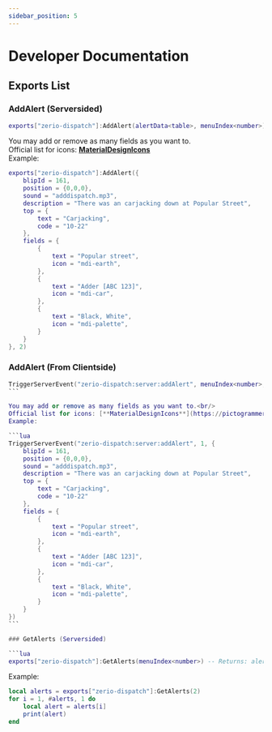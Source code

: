 ```yaml
---
sidebar_position: 5
---
```


# Developer Documentation

## Exports List

### AddAlert (Serversided)

```lua
exports["zerio-dispatch"]:AddAlert(alertData<table>, menuIndex<number>)
```

You may add or remove as many fields as you want to.<br/>
Official list for icons: [**MaterialDesignIcons**](https://pictogrammers.com/library/mdi/?welcome)<br/>
Example:

```lua
exports["zerio-dispatch"]:AddAlert({
    blipId = 161,
    position = {0,0,0},
    sound = "adddispatch.mp3",
    description = "There was an carjacking down at Popular Street",
    top = {
        text = "Carjacking",
        code = "10-22"
    },
    fields = {
        {
            text = "Popular street",
            icon = "mdi-earth",
        },
        {
            text = "Adder [ABC 123]",
            icon = "mdi-car",
        },
        {
            text = "Black, White",
            icon = "mdi-palette",
        }
    }
}, 2)
```

### AddAlert (From Clientside)

````lua
TriggerServerEvent("zerio-dispatch:server:addAlert", menuIndex<number>, alertData<table>)
```

You may add or remove as many fields as you want to.<br/>
Official list for icons: [**MaterialDesignIcons**](https://pictogrammers.com/library/mdi/?welcome)<br/>
Example:

```lua
TriggerServerEvent("zerio-dispatch:server:addAlert", 1, {
    blipId = 161,
    position = {0,0,0},
    sound = "adddispatch.mp3",
    description = "There was an carjacking down at Popular Street",
    top = {
        text = "Carjacking",
        code = "10-22"
    },
    fields = {
        {
            text = "Popular street",
            icon = "mdi-earth",
        },
        {
            text = "Adder [ABC 123]",
            icon = "mdi-car",
        },
        {
            text = "Black, White",
            icon = "mdi-palette",
        }
    }
})
```

### GetAlerts (Serversided)

```lua
exports["zerio-dispatch"]:GetAlerts(menuIndex<number>) -- Returns: alerts<table>
````

Example:

```lua
local alerts = exports["zerio-dispatch"]:GetAlerts(2)
for i = 1, #alerts, 1 do
    local alert = alerts[i]
    print(alert)
end
```
